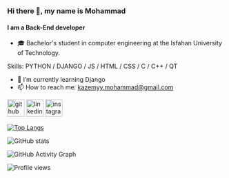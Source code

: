 ### Hi there 👋, my name is Mohammad
#### I am a Back-End developer
- 🎓 Bachelor's student in computer engineering at the Isfahan University of Technology.

Skills: PYTHON / DJANGO / JS / HTML / CSS / C / C++ / QT

- 🌱 I’m currently learning Django 
- 📫 How to reach me: kazemyy.mohammad@gmail.com 


[<img src='https://cdn.jsdelivr.net/npm/simple-icons@3.0.1/icons/github.svg' alt='github' height='40'>](https://github.com/mohammadkazemy)  [<img src='https://cdn.jsdelivr.net/npm/simple-icons@3.0.1/icons/linkedin.svg' alt='linkedin' height='40'>](https://www.linkedin.com/in/mohammad-kazemi-942099284/)  [<img src='https://cdn.jsdelivr.net/npm/simple-icons@3.0.1/icons/instagram.svg' alt='instagram' height='40'>](https://www.instagram.com/mohammad_kazemyy/)  

[![Top Langs](https://github-readme-stats.vercel.app/api/top-langs/?username=mohammadkazemy)](https://github.com/anuraghazra/github-readme-stats)

![GitHub stats](https://github-readme-stats.vercel.app/api?username=mohammadkazemy&show_icons=true)  

![GitHub Activity Graph](https://activity-graph.herokuapp.com/graph?username=mohammadkazemy)  

![Profile views](https://gpvc.arturio.dev/mohammadkazemy)  
